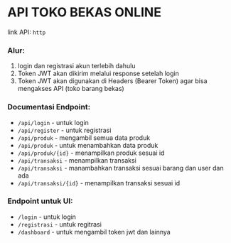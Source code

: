 # API TOKO BEKAS ONLINE

link API:
`http`

### Alur:

1. login dan registrasi akun terlebih dahulu
2. Token JWT akan dikirim melalui response setelah login
3. Token JWT akan digunakan di Headers (Bearer Token) agar bisa mengakses API (toko barang bekas)

### Documentasi Endpoint:

- `/api/login` - untuk login
- `/api/register` - untuk registrasi
- `/api/produk` - mengambil semua data produk
- `/api/produk` - untuk menambahkan data produk
- `/api/produk/{id}` - menampilkan produk sesuai id
- `/api/transaksi` - menampilkan transaksi
- `/api/transaksi` - manambahkan transaksi sesuai barang dan user dan ada
- `/api/transaksi/{id}` - menampilkan transaksi sesuai id

### Endpoint untuk UI:

- `/login` - untuk login
- `/registrasi` - untuk regitrasi
- `/dashboard` - untuk mengambil token jwt dan lainnya

